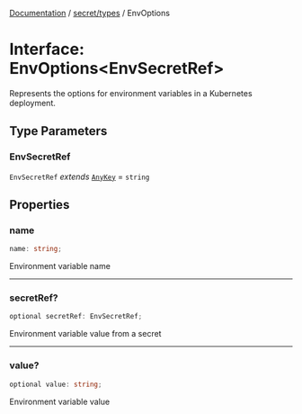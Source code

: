 [Documentation](../../../index.md) / [secret/types](../index.md) / EnvOptions

# Interface: EnvOptions\<EnvSecretRef\>

Represents the options for environment variables in a Kubernetes deployment.

## Type Parameters

### EnvSecretRef

`EnvSecretRef` *extends* [`AnyKey`](../../../types/type-aliases/AnyKey.md) = `string`

## Properties

### name

```ts
name: string;
```

Environment variable name

***

### secretRef?

```ts
optional secretRef: EnvSecretRef;
```

Environment variable value from a secret

***

### value?

```ts
optional value: string;
```

Environment variable value
